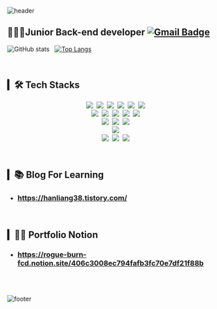 ![header](https://capsule-render.vercel.app/api?type=waving&color=auto&height=290&section=header&text=Mira%20Kwak&fontSize=90&animation=fadeIn&fontAlignY=38&desc=Junior-Developer%20:%20Code-Ludens%20hanling38&descAlignY=51&descAlign=62)

<!--
**hanliang38/hanliang38** is a ✨ _special_ ✨ repository because its `README.md` (this file) appears on your GitHub profile.

Here are some ideas to get you started:

- 🔭 I’m currently working on ...
- 🌱 I’m currently learning ...
- 👯 I’m looking to collaborate on ...
- 🤔 I’m looking for help with ...
- 💬 Ask me about ...
- 📫 How to reach me: ...
- 😄 Pronouns: ...
- ⚡ Fun fact: ...
-->
 ## 👩🏻‍💻Junior Back-end developer [![Gmail Badge](https://img.shields.io/badge/Gmail-d14836?style=flat&logo=Gmail&logoColor=white&link=mailto:kk5448599@gmail.com)](mailto:kk5448599@gmail.com)

![GitHub stats](https://github-readme-stats.vercel.app/api?username=wanderer-s&show_icons=true&theme=redical&hide_title=true&count_private=true&hide=stars&line_height=30) &nbsp; [![Top Langs](https://github-readme-stats.vercel.app/api/top-langs/?username=wanderer-s&layout=compact)](https://github.com/wanderer-s)

<br>

## ▎🛠 Tech Stacks
<p align="center">
  <img src="https://img.shields.io/badge/Html-E34F26?style=flat&logo=html5&logoColor=white"/>&nbsp
  <img src="https://img.shields.io/badge/css-1572B6?style=flat&logo=css3&logoColor=white"/>&nbsp
  <img src="https://img.shields.io/badge/styled--components-DB7093?style=flat&logo=styled-components&logoColor=white"/>&nbsp
  <img src="https://img.shields.io/badge/JavaScript-FFCE33?style=flat&logo=javascript&logoColor=white"/>&nbsp
  <img src="https://img.shields.io/badge/TypeScript-3178C6?style=flat&logo=TypeScript&logoColor=white"/>&nbsp
  <img src="https://img.shields.io/badge/Python-3766AB?style=flat&logo=Python&logoColor=white"/>&nbsp
  <br>
  <img src="https://img.shields.io/badge/Node.js-339933?style=flat&logo=Node&logoColor=white"/>&nbsp
  <img src="https://img.shields.io/badge/Express-000000?style=flat&logo=Express&logoColor=white"/>&nbsp
  <img src="https://img.shields.io/badge/GraphQL-E434AA?style=flat&logo=GraphQL&logoColor=white"/>&nbsp
  <img src="https://img.shields.io/badge/React-61DAFB?style=flat&logo=React&logoColor=white"/>&nbsp
  <img src="https://img.shields.io/badge/Serverless-FD5750?style=flat&logo=Serverless&logoColor=white"/>&nbsp
  <br>
  <img src="https://img.shields.io/badge/MySql-E6B91E?style=flat&logo=MySql&logoColor=white"/></a>&nbsp
  <img src="https://img.shields.io/badge/PostgreSQL-316192?style=flat&logo=postgresql&logoColor=white"/></a>&nbsp
  <img src="https://img.shields.io/badge/SQLite-07405E?style=flat&logo=sqlite&logoColor=white"/></a>&nbsp
  <br>
  <img src="https://img.shields.io/badge/Amazon AWS-333664?style=flat&logo=amazon-aws&logoColor=white"/></a>&nbsp
  <br>
  <img src="https://img.shields.io/badge/Git-F05032?style=flat&logo=Git&logoColor=white"/></a>&nbsp
  <img src="https://img.shields.io/badge/Slack-4A154B?style=flat&logo=Slack&logoColor=white"/></a>&nbsp
  <img src="https://img.shields.io/badge/Notion-000000?style=flat&logo=Notion&logoColor=white"/></a>&nbsp
</p>
<br>

## ▎📚 Blog For Learning
- ### https://hanliang38.tistory.com/

<br>

## ▎🧑‍💻 Portfolio Notion
- ### https://rogue-burn-fcd.notion.site/406c3008ec794fafb3fc70e7df21f88b
<br><br>


![footer](https://capsule-render.vercel.app/api?type=waving&color=auto&height=150&section=footer)
